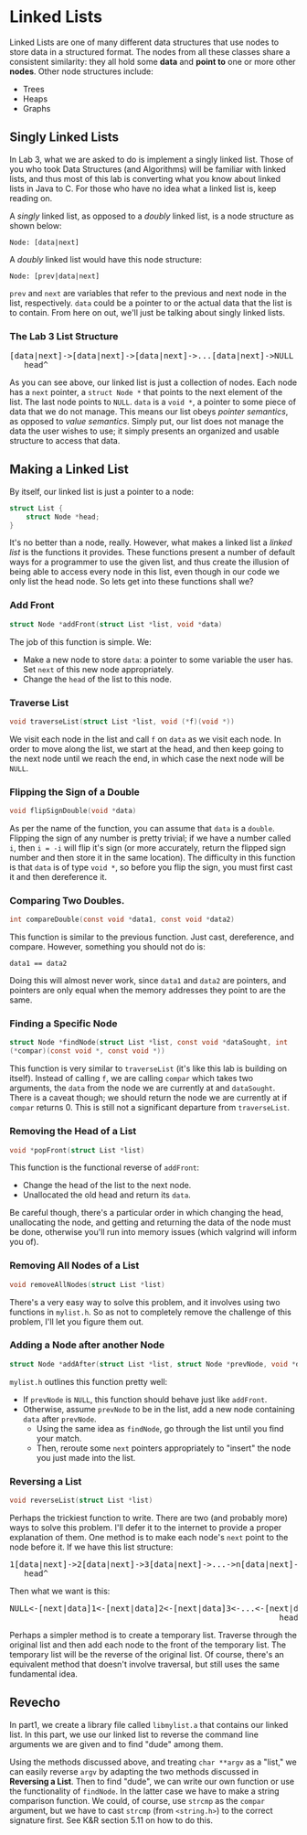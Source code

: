 Linked Lists
============
Linked Lists are one of many different data structures that use nodes to
store data in a structured format. The nodes from all these classes share
a consistent similarity: they all hold some **data** and **point to** one
or more other **nodes**. Other node structures include:

-   Trees
-   Heaps
-   Graphs

Singly Linked Lists
-------------------
In Lab 3, what we are asked to do is implement a singly linked list. Those of
you who took Data Structures (and Algorithms) will be familiar with
linked lists, and thus most of this lab is converting what you know about
linked lists in Java to C. For those who have no idea what a linked list
is, keep reading on.

A *singly* linked list, as opposed to a *doubly* linked list, is a node
structure as shown below:

`Node: [data|next]`

A *doubly* linked list would have this node structure:

`Node: [prev|data|next]`

`prev` and `next` are variables that refer to the previous and next node in
the list, respectively. `data` could be a pointer to or the actual data
that the list is to contain. From here on out, we'll just be talking
about singly linked lists.

### The Lab 3 List Structure

<pre>
[data|next]-&gt;[data|next]-&gt;[data|next]-&gt;...[data|next]-&gt;NULL
   head^
</pre>

As you can see above, our linked list is just a collection of nodes. Each
node has a `next` pointer, a `struct Node *` that points to the next
element of the list. The last node points to `NULL`. `data` is a `void
*`, a pointer to some piece of data that we do not manage. This means our
list obeys _pointer semantics_, as opposed to _value semantics_. Simply
put, our list does not manage the data the user wishes to use; it simply
presents an organized and usable structure to access that data.

Making a Linked List
--------------------
By itself, our linked list is just a pointer to a node:

```c
struct List {
    struct Node *head;
}
```

It's no better than a node, really. However, what makes a linked list a
*linked list* is the functions it provides. These functions present a
number of default ways for a programmer to use the given list, and thus
create the illusion of being able to access every node in this list, even
though in our code we only list the head node.
So lets get into these functions shall we?

### Add Front

```c
struct Node *addFront(struct List *list, void *data)
```

The job of this function is simple. We:

- Make a new node to store `data`: a pointer to some variable the user has.
Set `next` of this new node appropriately.
- Change the `head` of the list to this node.

### Traverse List

```c
void traverseList(struct List *list, void (*f)(void *))
```

We visit each node in the list and call `f` on `data` as we visit each node.
In order to move along the list, we start at the head, and then keep
going to the next node until we reach the end, in which case the next
node will be `NULL`.

### Flipping the Sign of a Double

```c
void flipSignDouble(void *data)
```

As per the name of the function, you can assume that `data` is a `double`.
Flipping the sign of any number is pretty trivial; if we have a number
called `i`, then `i = -i` will flip it's sign (or more accurately, return
the flipped sign number and then store it in the same location). The
difficulty in this function is that `data` is of type `void *`, so before
you flip the sign, you must first cast it and then dereference it.

### Comparing Two Doubles.

```c
int compareDouble(const void *data1, const void *data2)
```

This function is similar to the previous function. Just cast, dereference,
and compare. However, something you should not do is:

`data1 == data2`

Doing this will almost never work, since `data1` and `data2` are pointers,
and pointers are only equal when the memory addresses they point to are
the same.

### Finding a Specific Node

```c
struct Node *findNode(struct List *list, const void *dataSought, int
(*compar)(const void *, const void *))
```

This function is very similar to `traverseList` (it's like this lab is
building on itself). Instead of calling `f`, we are calling `compar`
which takes two arguments, the `data` from the node we are currently at
and `dataSought`. There is a caveat though; we should return the node we
are currently at if `compar` returns 0. This is still not a significant
departure from `traverseList`.

### Removing the Head of a List

```c
void *popFront(struct List *list)
```

This function is the functional reverse of `addFront`:

- Change the head of the list to the next node.
- Unallocated the old head and return its `data`.

Be careful though, there's a particular order in which changing the head,
unallocating the node, and getting and returning the data of the node
must be done, otherwise you'll run into memory issues (which valgrind
will inform you of).

### Removing All Nodes of a List

```c
void removeAllNodes(struct List *list)
```

There's a very easy way to solve this problem, and it involves using two
functions in `mylist.h`. So as not to completely remove the challenge of
this problem, I'll let you figure them out.

### Adding a Node after another Node

```c
struct Node *addAfter(struct List *list, struct Node *prevNode, void *data)
```

`mylist.h` outlines this function pretty well:

- If `prevNode` is `NULL`, this function should behave just like `addFront`.
- Otherwise, assume `prevNode` to be in the list, add a new node containing
`data` after `prevNode`.
    - Using the same idea as `findNode`, go through the list until you find
your match.
    - Then, reroute some `next` pointers appropriately to "insert" the node
you just made into the list.

### Reversing a List

```c
void reverseList(struct List *list)
```

Perhaps the trickiest function to write. There are two (and probably more)
ways to solve this problem. I'll defer it to the internet to provide a
proper explanation of them. One method is to make each node's `next`
point to the node before it. If we have this list structure:

<pre>
1[data|next]-&gt;2[data|next]-&gt;3[data|next]-&gt;...-&gt;n[data|next]-&gt;NULL
   head^
</pre>

Then what we want is this:

<pre>
NULL&lt;-[next|data]1&lt;-[next|data]2&lt;-[next|data]3&lt;-...&lt;-[next|data]n
                                                        head^
</pre>

Perhaps a simpler method is to create a temporary list. Traverse through the
original list and then add each node to the front of the temporary list.
The temporary list will be the reverse of the original list. Of course,
there's an equivalent method that doesn't involve traversal, but still
uses the same fundamental idea.

Revecho
-------
In part1, we create a library file called `libmylist.a` that contains our
linked list. In this part, we use our linked list to reverse the command
line arguments we are given and to find "dude" among them.

Using the methods discussed above, and treating `char **argv` as a "list," we
can easily reverse `argv` by adapting the two methods discussed in
**Reversing a List**. Then to find "dude", we can write our own function
or use the functionality of `findNode`. In the latter case we have to
make a string comparison function. We could, of course, use `strcmp` as
the `compar` argument, but we have to cast `strcmp` (from `<string.h>`)
to the correct signature first. See K&R section 5.11 on how to do this.
